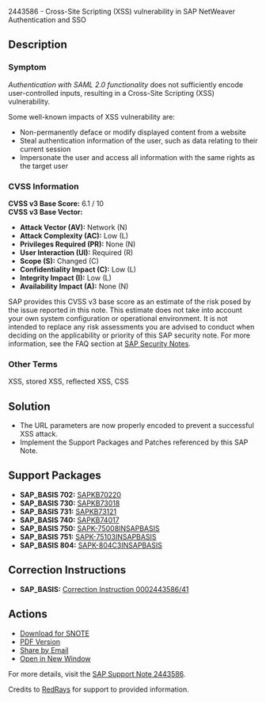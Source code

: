 2443586 - Cross-Site Scripting (XSS) vulnerability in SAP NetWeaver Authentication and SSO

## Description

### Symptom
*Authentication with SAML 2.0 functionality* does not sufficiently encode user-controlled inputs, resulting in a Cross-Site Scripting (XSS) vulnerability.

Some well-known impacts of XSS vulnerability are:
- Non-permanently deface or modify displayed content from a website
- Steal authentication information of the user, such as data relating to their current session
- Impersonate the user and access all information with the same rights as the target user

### CVSS Information
**CVSS v3 Base Score:** 6.1 / 10  
**CVSS v3 Base Vector:**
- **Attack Vector (AV):** Network (N)
- **Attack Complexity (AC):** Low (L)
- **Privileges Required (PR):** None (N)
- **User Interaction (UI):** Required (R)
- **Scope (S):** Changed (C)
- **Confidentiality Impact (C):** Low (L)
- **Integrity Impact (I):** Low (L)
- **Availability Impact (A):** None (N)

SAP provides this CVSS v3 base score as an estimate of the risk posed by the issue reported in this note. This estimate does not take into account your own system configuration or operational environment. It is not intended to replace any risk assessments you are advised to conduct when deciding on the applicability or priority of this SAP security note. For more information, see the FAQ section at [SAP Security Notes](https://support.sap.com/securitynotes).

### Other Terms
XSS, stored XSS, reflected XSS, CSS

## Solution
- The URL parameters are now properly encoded to prevent a successful XSS attack.
- Implement the Support Packages and Patches referenced by this SAP Note.

## Support Packages
- **SAP_BASIS 702:** [SAPKB70220](https://me.sap.com/supportpackage/SAPKB70220)
- **SAP_BASIS 730:** [SAPKB73018](https://me.sap.com/supportpackage/SAPKB73018)
- **SAP_BASIS 731:** [SAPKB73121](https://me.sap.com/supportpackage/SAPKB73121)
- **SAP_BASIS 740:** [SAPKB74017](https://me.sap.com/supportpackage/SAPKB74017)
- **SAP_BASIS 750:** [SAPK-75008INSAPBASIS](https://me.sap.com/supportpackage/SAPK-75008INSAPBASIS)
- **SAP_BASIS 751:** [SAPK-75103INSAPBASIS](https://me.sap.com/supportpackage/SAPK-75103INSAPBASIS)
- **SAP_BASIS 804:** [SAPK-804C3INSAPBASIS](https://me.sap.com/supportpackage/SAPK-804C3INSAPBASIS)

## Correction Instructions
- **SAP_BASIS:** [Correction Instruction 0002443586/41](https://me.sap.com/corrins/0002443586/41)

## Actions
- [Download for SNOTE](https://notesdownloads.sap.com/note/0040000018757942017)
- [PDF Version](https://userapps.support.sap.com/sap/support/sfm/notes/print/0002443586?language=en-US&token=EFEE2B8E75371CB74848CA39D6E452A3)
- [Share by Email](https://me.sap.com/notes/0002443586)
- [Open in New Window](https://me.sap.com/notes/0002443586)

For more details, visit the [SAP Support Note 2443586](https://me.sap.com/notes/0002443586).

Credits to [RedRays](https://redrays.io) for support to provided information.